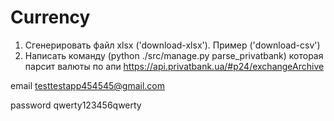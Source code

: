 # Currency

1) Сгенерировать файл xlsx ('download-xlsx'). Пример ('download-csv')
2) Написать команду (python ./src/manage.py parse_privatbank)
   которая парсит валюты по апи https://api.privatbank.ua/#p24/exchangeArchive



email testtestapp454545@gmail.com

password qwerty123456qwerty
